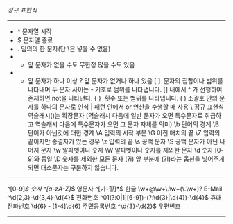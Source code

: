 *정규 표현식*
* * *
* ^	문자열 시작
* $	문자열 종료
* .	임의의 한 문자(단 \은 넣을 수 없음)
* *	앞 문자가 없을 수도 무한정 많을 수도 있음
* +	앞 문자가 하나 이상
?	앞 문자가 없거나 하나 있음
[ ] 	문자의 집합이나 범위를 나타내며 두 문자 사이는 - 기호로 범위를 나타냅니다. [] 내에서 ^ 가 선행하여 존재하면 not을 나타낸다.
{ } 	횟수 또는 범위를 나타냅니다.
( )	소괄호 안의 문자를 하나의 문자로 인식
|	패턴 안에서 or 연산을 수행할 때 사용
\	정규 표현식 역슬래시(\)는 확장문자 (역슬래시 다음에 일반 문자가 오면 특수문자로 취급하고 역슬래시 다음에 특수문자가 오면 그 문자 자체를 의미)
\b	단어의 경계
\B	단어가 아닌것에 대한 경계
\A	입력의 시작 부분
\G	이전 매치의 끝
\Z	입력의 끝이지만 종결자가 있는 경우
\z	입력의 끝
\s	공백 문자
\S	공백 문자가 아닌 나머지 문자
\w	알파벳이나 숫자
\W	알파벳이나 숫자를 제외한 문자
\d	숫자 [0-9]와 동일
\D	숫자를 제외한 모든 문자
(?i)	앞 부분에 (?!)라는 옵션을 넣어주게 되면 대소문자는 구분하지 않습니다.
* * *

^[0-9]*$	숫자
^[a-zA-Z]*$	영문자
^[가-힣]*$	한글
\\w+@\\w+\\.\\w+(\\.\\w+)?	E-Mail
^\d{2,3}-\d{3,4}-\d{4}$	전화번호
^01(?:0|1|[6-9])-(?:\d{3}|\d{4})-\d{4}$	휴대전화번호
\d{6} \- [1-4]\d{6}	주민등록번호
^\d{3}-\d{2}$	우편번호
* * *
